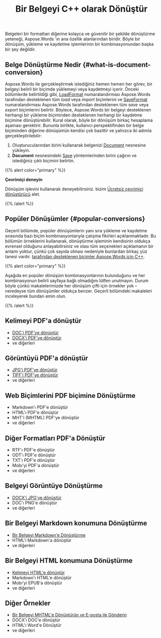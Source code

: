 ﻿---
title: Bir Belgeyi C++ olarak Dönüştür
second_title: Aspose.Words için C++
articleTitle: Bir Belgeyi Dönüştürme
linktitle: Bir Belgeyi Dönüştürme
type: docs
description: "C++ kullanarak belgeleri bir formattan diğerine kolayca dönüştürün. DOCX veya DOC gibi Microsoft Word formatları, ODT veya OTT gibi OpenDocument formatları, HTML veya XHTML gibi web formatları, MarkDown veya TXT gibi metin formatları ve diğerleri gibi en popüler formatların hepsiyle çalışabilirsiniz."
keywords: "convert a document c++, convert documents from one format to another c++, convert to markdown c++, convert pdf to docx C++, convert docx to pdf C++, convert doc to pdf C++, convert a document Aspose for C++"
weight: 30
url: /tr/cpp/convert-a-document/
---

Belgeleri bir formattan diğerine kolayca ve güvenilir bir şekilde dönüştürme yeteneği, Aspose.Words 'ın ana özellik alanlarından biridir. Böyle bir dönüşüm, yükleme ve kaydetme işlemlerinin bir kombinasyonundan başka bir şey değildir.

## Belge Dönüştürme Nedir {#what-is-document-conversion}

Aspose.Words ile gerçekleştirmek istediğiniz hemen hemen her görev, bir belgeyi belirli bir biçimde yüklemeyi veya kaydetmeyi içerir. Önceki bölümlerde belirtildiği gibi, [LoadFormat](https://reference.aspose.com/words/cpp/aspose.words/loadformat/) numaralandırması Aspose.Words tarafından desteklenen tüm *load* veya *import* biçimlerini ve [SaveFormat](https://reference.aspose.com/words/cpp/aspose.words/saveformat/) numaralandırması Aspose.Words tarafından desteklenen tüm *save* veya *export* biçimlerini belirtir. Böylece, Aspose.Words bir belgeyi desteklenen herhangi bir yükleme biçiminden desteklenen herhangi bir kaydetme biçimine dönüştürebilir. Kural olarak, böyle bir dönüşüm birkaç hesaplama aşaması gerektirir. Bununla birlikte, kullanıcı perspektifinden bir belge biçiminden diğerine dönüşümün kendisi çok basittir ve yalnızca iki adımla gerçekleştirilebilir:

1. Oluşturucularından birini kullanarak belgenizi [Document](https://reference.aspose.com/words/cpp/class/aspose.words.document) nesnesine yükleyin.
1. **Document** nesnesindeki [Save](https://reference.aspose.com/words/cpp/class/aspose.words.saving.save_output_parameters) yöntemlerinden birini çağırın ve istediğiniz çıktı biçimini belirtin.

{{% alert color="primary" %}}

**Çevrimiçi deneyin**

Dönüşüm işlevini kullanarak deneyebilirsiniz. bizim [Ücretsiz çevrimiçi dönüştürücü](https://products.aspose.app/words/conversion) alet.

{{% /alert %}}

## Popüler Dönüşümler {#popular-conversions}

Geçerli bölümde, popüler dönüşümlerin yanı sıra yükleme ve kaydetme sırasında bazı biçim kombinasyonlarıyla çalışma fikirleri açıklanmaktadır. Bu bölümün örneklerini kullanarak, dönüştürme işleminin kendisinin oldukça evrensel olduğunu anlayabilirsiniz ve olası tüm seçenekleri açıklamanın bir anlamı yoktur, çünkü çok sayıda olması nedeniyle bunlardan birkaç yüz tanesi vardır. [tarafından desteklenen biçimler Aspose.Words için C++](/words/cpp/supported-document-formats/).

{{% alert color="primary" %}}

Aşağıda en popüler dönüşüm kombinasyonlarının bulunduğunu ve her kombinasyonun belirli sayfaya bağlı olmadığını lütfen unutmayın. Durum böyle çünkü makalelerimizde her dönüşüm çifti için örnekler yok – neredeyse tüm dönüşümler oldukça benzer. Geçerli bölümdeki makaleleri inceleyerek bundan emin olun.

{{% /alert %}}

<div class="row">
	<div class="col-md-6">
		<h2>Kelimeyi PDF'a dönüştür</h2>
			<ul>
				<li><a href="/words/cpp/convert-a-document-to-pdf/#converting-doc-or-docx-to-pdf">DOC'i PDF'ye dönüştür</a></li>
				<li><a href="/words/cpp/convert-a-document-to-pdf/#converting-doc-or-docx-to-pdf">DOCX'i PDF'ye dönüştür</a></li>
				<li>ve diğerleri</li>
			</ul>
		<h2>Görüntüyü PDF'a dönüştür</h2>
			<ul>
				<li><a href="/words/cpp/convert-a-document-to-pdf/#convert-an-image-to-pdf">JPG'i PDF'ye dönüştür</a></li>
				<li><a href="/words/cpp/convert-a-document-to-pdf/#convert-an-image-to-pdf">TIFF'i PDF'ye dönüştür</a></li>
				<li>ve diğerleri</li>
			</ul>
		<h2>Web Biçimlerini PDF biçimine Dönüştürme</h2>
			<ul>
				<li>Markdown'ı PDF'e dönüştür</li>
				<li>HTML'ı PDF'e dönüştür</li>
				<li>MHT'i (MHTML) PDF'ye dönüştür</li>
				<li>ve diğerleri</li>
			</ul>
		<h2>Diğer Formatları PDF'a Dönüştür</h2>
			<ul>
				<li>RTF'ı PDF'e dönüştür</li>
				<li>ODT'ı PDF'e dönüştür</li>
				<li>TXT'ı PDF'e dönüştür</li>
				<li>Mobı'yi PDF'a dönüştür</li>
				<li>ve diğerleri</li>
			</ul>
	</div>
	<div class="col-md-6">
		<h2>Belgeyi Görüntüye Dönüştürme</h2>
			<ul>
				<li><a href="/words/cpp/convert-a-document-to-an-image/">DOCX'i JPG'ye dönüştür</a></li>
				<li>DOC'ı PNG'e dönüştür</li>
				<li>ve diğerleri</li>
			</ul>
		<h2>Bir Belgeyi Markdown konumuna Dönüştürme</h2>
			<ul>
				<li><a href="/words/cpp/convert-a-document-to-markdown/">Bir Belgeyi Markdown'e Dönüştürme</a></li>
				<li>HTML'i Markdown'a dönüştür</li>
				<li>ve diğerleri</li>
			</ul>
		<h2>Bir Belgeyi HTML konumuna Dönüştürme</h2>
			<ul>
				<li><a href="/words/cpp/convert-a-document-to-html-mhtml-or-epub/#convert-a-document">Kelimeyi HTML'e dönüştür</a></li>
				<li>Markdown'ı HTML'e dönüştür</li>
				<li>Mobı'yi EPUB'a dönüştür</li>
				<li>ve diğerleri</li>
			</ul>
		<h2>Diğer Örnekler</h2>
			<ul>
				<li><a href="/words/cpp/convert-a-document-to-mhtml-and-send-it-by-email/">Bir Belgeyi MHTML'e Dönüştürün ve E-posta ile Gönderin</a></li>
				<li>DOCX'ı DOC'e dönüştür</li>
				<li>HTML'ı Word'e Dönüştür</li>
				<li>ve diğerleri</li>
			</ul>
	</div>
</div>
